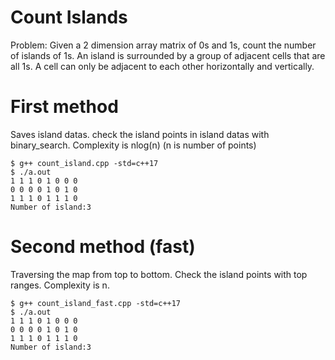 # Count Islands
Problem:
Given a 2 dimension array matrix of 0s and 1s, count the number of islands of 1s. An island is surrounded by a group of adjacent cells that are all 1s. A cell can only be adjacent to each other horizontally and vertically.

# First method
Saves island datas. check the island points in island datas with binary_search. Complexity is nlog(n) (n is number of points)

```Console
$ g++ count_island.cpp -std=c++17 
$ ./a.out
1 1 1 0 1 0 0 0 
0 0 0 0 1 0 1 0 
1 1 1 0 1 1 1 0 
Number of island:3
```

# Second method (fast)
Traversing the map from top to bottom. Check the island points with top ranges. Complexity is n.

```Console
$ g++ count_island_fast.cpp -std=c++17 
$ ./a.out
1 1 1 0 1 0 0 0 
0 0 0 0 1 0 1 0 
1 1 1 0 1 1 1 0 
Number of island:3
```
